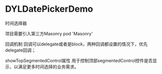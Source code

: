 # DYLDatePickerDemo
时间选择器

项目需要引入第三方Masonry
pod 'Masonry'


回调机制
回调可以delegate或者是block，两种回调都设置的情况下，优先delegate回调；


showTopSegmentedControl属性
用于控制顶部segmentedControl控件是否显示，以满足更多时间选择的业务需求。
